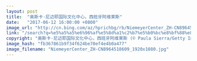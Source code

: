 ```yaml
---
layout: post
title:  "奥斯卡·尼迈耶国际文化中心，西班牙阿维莱斯"
date:   "2017-06-12 16:00:00 +0800"
image_url: "http://cn.bing.com/az/hprichbg/rb/NiemeyerCenter_ZH-CN8964518609_1920x1080.jpg"
link: "/search?q=%e5%a5%a5%e6%96%af%e5%8d%a1%c2%b7%e5%b0%bc%e8%bf%88%e8%80%b6%e5%9b%bd%e9%99%85%e6%96%87%e5%8c%96%e4%b8%ad%e5%bf%83&form=hpcapt&mkt=zh-cn"
copyright: "奥斯卡·尼迈耶国际文化中心，西班牙阿维莱斯 (© Paula Sierra/Getty Images)"
image_hash: "fb367861b9f34f624be70ef4e4b0a477"
image_filename: "NiemeyerCenter_ZH-CN8964518609_1920x1080.jpg"
---
```

